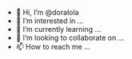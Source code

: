 - 👋 Hi, I’m @doralola
- 👀 I’m interested in ...
- 🌱 I’m currently learning ...
- 💞️ I’m looking to collaborate on ...
- 📫 How to reach me ...

<!---
doralola/doralola is a ✨ special ✨ repository because its `README.md` (this file) appears on your GitHub profile.
You can click the Preview link to take a look at your changes.
--->
